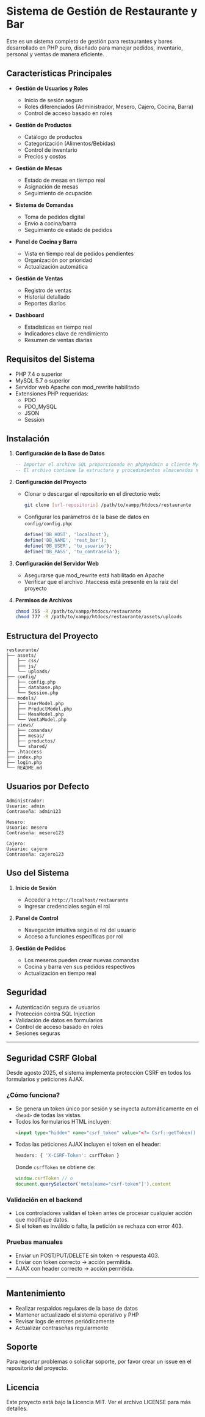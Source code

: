# Sistema de Gestión de Restaurante y Bar

Este es un sistema completo de gestión para restaurantes y bares desarrollado en PHP puro, diseñado para manejar pedidos, inventario, personal y ventas de manera eficiente.

## Características Principales

- **Gestión de Usuarios y Roles**
  - Inicio de sesión seguro
  - Roles diferenciados (Administrador, Mesero, Cajero, Cocina, Barra)
  - Control de acceso basado en roles

- **Gestión de Productos**
  - Catálogo de productos
  - Categorización (Alimentos/Bebidas)
  - Control de inventario
  - Precios y costos

- **Gestión de Mesas**
  - Estado de mesas en tiempo real
  - Asignación de mesas
  - Seguimiento de ocupación

- **Sistema de Comandas**
  - Toma de pedidos digital
  - Envío a cocina/barra
  - Seguimiento de estado de pedidos

- **Panel de Cocina y Barra**
  - Vista en tiempo real de pedidos pendientes
  - Organización por prioridad
  - Actualización automática

- **Gestión de Ventas**
  - Registro de ventas
  - Historial detallado
  - Reportes diarios

- **Dashboard**
  - Estadísticas en tiempo real
  - Indicadores clave de rendimiento
  - Resumen de ventas diarias

## Requisitos del Sistema

- PHP 7.4 o superior
- MySQL 5.7 o superior
- Servidor web Apache con mod_rewrite habilitado
- Extensiones PHP requeridas:
  - PDO
  - PDO_MySQL
  - JSON
  - Session

## Instalación

1. **Configuración de la Base de Datos**
   ```sql
   -- Importar el archivo SQL proporcionado en phpMyAdmin o cliente MySQL
   -- El archivo contiene la estructura y procedimientos almacenados necesarios
   ```

2. **Configuración del Proyecto**
   - Clonar o descargar el repositorio en el directorio web:
     ```bash
     git clone [url-repositorio] /path/to/xampp/htdocs/restaurante
     ```
   - Configurar los parámetros de la base de datos en `config/config.php`:
     ```php
     define('DB_HOST', 'localhost');
     define('DB_NAME', 'rest_bar');
     define('DB_USER', 'tu_usuario');
     define('DB_PASS', 'tu_contraseña');
     ```

3. **Configuración del Servidor Web**
   - Asegurarse que mod_rewrite está habilitado en Apache
   - Verificar que el archivo .htaccess está presente en la raíz del proyecto

4. **Permisos de Archivos**
   ```bash
   chmod 755 -R /path/to/xampp/htdocs/restaurante
   chmod 777 -R /path/to/xampp/htdocs/restaurante/assets/uploads
   ```

## Estructura del Proyecto

```
restaurante/
├── assets/
│   ├── css/
│   ├── js/
│   └── uploads/
├── config/
│   ├── config.php
│   ├── database.php
│   └── Session.php
├── models/
│   ├── UserModel.php
│   ├── ProductModel.php
│   ├── MesaModel.php
│   └── VentaModel.php
├── views/
│   ├── comandas/
│   ├── mesas/
│   ├── productos/
│   └── shared/
├── .htaccess
├── index.php
├── login.php
└── README.md
```

## Usuarios por Defecto

```
Administrador:
Usuario: admin
Contraseña: admin123

Mesero:
Usuario: mesero
Contraseña: mesero123

Cajero:
Usuario: cajero
Contraseña: cajero123
```

## Uso del Sistema

1. **Inicio de Sesión**
   - Acceder a `http://localhost/restaurante`
   - Ingresar credenciales según el rol

2. **Panel de Control**
   - Navegación intuitiva según el rol del usuario
   - Acceso a funciones específicas por rol

3. **Gestión de Pedidos**
   - Los meseros pueden crear nuevas comandas
   - Cocina y barra ven sus pedidos respectivos
   - Actualización en tiempo real

## Seguridad

- Autenticación segura de usuarios
- Protección contra SQL Injection
- Validación de datos en formularios
- Control de acceso basado en roles
- Sesiones seguras

---

## Seguridad CSRF Global

Desde agosto 2025, el sistema implementa protección CSRF en todos los formularios y peticiones AJAX.

### ¿Cómo funciona?
- Se genera un token único por sesión y se inyecta automáticamente en el `<head>` de todas las vistas.
- Todos los formularios HTML incluyen:
  ```html
  <input type="hidden" name="csrf_token" value="<?= Csrf::getToken() ?>">
  ```
- Todas las peticiones AJAX incluyen el token en el header:
  ```js
  headers: { 'X-CSRF-Token': csrfToken }
  ```
  Donde `csrfToken` se obtiene de:
  ```js
  window.csrfToken // o
  document.querySelector('meta[name="csrf-token"]').content
  ```

### Validación en el backend
- Los controladores validan el token antes de procesar cualquier acción que modifique datos.
- Si el token es inválido o falta, la petición se rechaza con error 403.

### Pruebas manuales
- Enviar un POST/PUT/DELETE sin token → respuesta 403.
- Enviar con token correcto → acción permitida.
- AJAX con header correcto → acción permitida.

---

## Mantenimiento

- Realizar respaldos regulares de la base de datos
- Mantener actualizado el sistema operativo y PHP
- Revisar logs de errores periódicamente
- Actualizar contraseñas regularmente

## Soporte

Para reportar problemas o solicitar soporte, por favor crear un issue en el repositorio del proyecto.

## Licencia

Este proyecto está bajo la Licencia MIT. Ver el archivo LICENSE para más detalles.